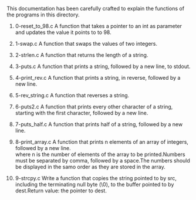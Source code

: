 This documentation has been carefully crafted to explain the functions of the programs in this directory.

1. 0-reset_to_98.c	A function that takes a pointer to an int as parameter   			   and updates the value it points to to 98.

2. 1-swap.c		A function that swaps the values of two integers.

3. 2-strlen.c		A function that returns the length of a string.

4. 3-puts.c		A function that prints a string, followed by a new 
				line, to stdout.

5. 4-print_rev.c	A function that prints a string, in reverse, followed 					by a new line.

6. 5-rev_string.c	A function that reverses a string.

7. 6-puts2.c		A function that prints every other character of a 
				string, starting with the first character,
				followed by a new line.

8. 7-puts_half.c	A function that prints half of a string, followed by a 				new line.

9. 8-print_array.c	A function that prints n elements of an array of 
			integers, followed by a new line.                  
			where n is the number of elements of the array to be 
			printed.Numbers must be separated by comma, followed 
			by a space.The numbers should be displayed in the samo			      order as they are stored in the array.

10. 9-strcpy.c		Write a function that copies the string pointed to by 			      src, including the terminating null byte (\0), to the 			    buffer pointed to by dest.Return value: the pointer 
			to dest.




